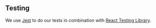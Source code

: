 ## Testing

We use [Jest](https://jestjs.io/docs/en/getting-started) to do our tests in combination with [React Testing Library](https://testing-library.com/docs/react-testing-library/intro).
